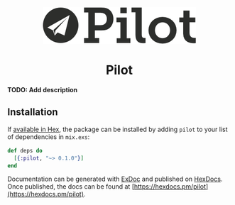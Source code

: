 <p align="center" >
<img src="https://github.com/metismachine/pilot/blob/master/pilot.png?raw=true" alt="Pilot" title="Pilot">
</p>
<h1 align="center">Pilot</h1>

**TODO: Add description**

## Installation

If [available in Hex](https://hex.pm/docs/publish), the package can be installed
by adding `pilot` to your list of dependencies in `mix.exs`:

```elixir
def deps do
  [{:pilot, "~> 0.1.0"}]
end
```

Documentation can be generated with [ExDoc](https://github.com/elixir-lang/ex_doc)
and published on [HexDocs](https://hexdocs.pm). Once published, the docs can
be found at [https://hexdocs.pm/pilot](https://hexdocs.pm/pilot).

